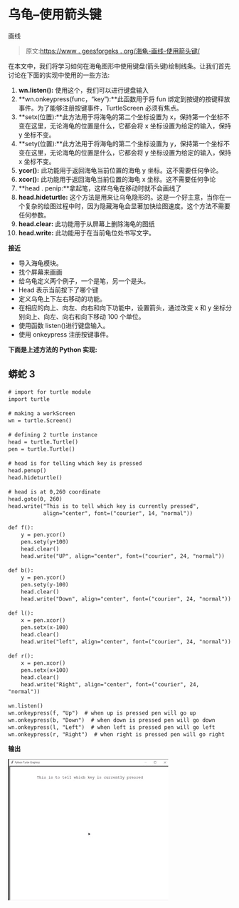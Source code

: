 # 乌龟–使用箭头键

画线

> 原文:[https://www . geesforgeks . org/海龟-画线-使用箭头键/](https://www.geeksforgeeks.org/turtle-draw-lines-using-arrow-keys/)

在本文中，我们将学习如何在海龟图形中使用键盘(箭头键)绘制线条。让我们首先讨论在下面的实现中使用的一些方法:

1.  **wn.listen():** 使用这个，我们可以进行键盘输入
2.  **wn.onkeypress(func，“key”):**此函数用于将 fun 绑定到按键的按键释放事件。为了能够注册按键事件，TurtleScreen 必须有焦点。
3.  **setx(位置):**此方法用于将海龟的第二个坐标设置为 x，保持第一个坐标不变在这里，无论海龟的位置是什么，它都会将 x 坐标设置为给定的输入，保持 y 坐标不变。
4.  **sety(位置):**此方法用于将海龟的第二个坐标设置为 y，保持第一个坐标不变在这里，无论海龟的位置是什么，它都会将 y 坐标设置为给定的输入，保持 x 坐标不变。
5.  **ycor():** 此功能用于返回海龟当前位置的海龟 y 坐标。这不需要任何争论。
6.  **xcor():** 此功能用于返回海龟当前位置的海龟 x 坐标。这不需要任何争论
7.  **head . penip:**拿起笔，这样乌龟在移动时就不会画线了
8.  **head.hideturtle:** 这个方法是用来让乌龟隐形的。这是一个好主意，当你在一个复杂的绘图过程中时，因为隐藏海龟会显著加快绘图速度。这个方法不需要任何参数。
9.  **head.clear:** 此功能用于从屏幕上删除海龟的图纸
10.  **head.write:** 此功能用于在当前龟位处书写文字。

**接近**

*   导入海龟模块。
*   找个屏幕来画画
*   给乌龟定义两个例子，一个是笔，另一个是头。
*   Head 表示当前按下了哪个键
*   定义乌龟上下左右移动的功能。
*   在相应的向上、向左、向右和向下功能中，设置箭头，通过改变 x 和 y 坐标分别向上、向左、向右和向下移动 100 个单位。
*   使用函数 listen()进行键盘输入。
*   使用 onkeypress 注册按键事件。

**下面是上述方法的 Python 实现:**

## 蟒蛇 3

```
# import for turtle module
import turtle

# making a workScreen
wn = turtle.Screen()

# defining 2 turtle instance
head = turtle.Turtle()
pen = turtle.Turtle()

# head is for telling which key is pressed
head.penup()
head.hideturtle()

# head is at 0,260 coordinate
head.goto(0, 260)
head.write("This is to tell which key is currently pressed",
           align="center", font=("courier", 14, "normal"))

def f():
    y = pen.ycor()
    pen.sety(y+100)
    head.clear()
    head.write("UP", align="center", font=("courier", 24, "normal"))

def b():
    y = pen.ycor()
    pen.sety(y-100)
    head.clear()
    head.write("Down", align="center", font=("courier", 24, "normal"))

def l():
    x = pen.xcor()
    pen.setx(x-100)
    head.clear()
    head.write("left", align="center", font=("courier", 24, "normal"))

def r():
    x = pen.xcor()
    pen.setx(x+100)
    head.clear()
    head.write("Right", align="center", font=("courier", 24, "normal"))

wn.listen()
wn.onkeypress(f, "Up")  # when up is pressed pen will go up
wn.onkeypress(b, "Down")  # when down is pressed pen will go down
wn.onkeypress(l, "Left")  # when left is pressed pen will go left
wn.onkeypress(r, "Right")  # when right is pressed pen will go right
```

**输出**

![](img/2778932bae8fdffd960ffa85de490f9a.png)